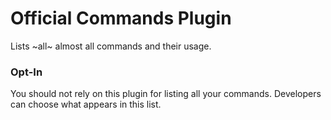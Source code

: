 # Official Commands Plugin
Lists ~all~ almost all commands and their usage.

### Opt-In
You should not rely on this plugin for listing all your commands. Developers can choose what appears in this list.
